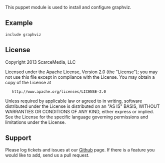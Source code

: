 This puppet module is used to install and configure graphviz.

Example
-------

    include graphviz

License
-------
  Copyright 2013 ScarceMedia, LLC

   Licensed under the Apache License, Version 2.0 (the "License");
   you may not use this file except in compliance with the License.
   You may obtain a copy of the License at

       http://www.apache.org/licenses/LICENSE-2.0

   Unless required by applicable law or agreed to in writing, software
   distributed under the License is distributed on an "AS IS" BASIS,
   WITHOUT WARRANTIES OR CONDITIONS OF ANY KIND, either express or implied.
   See the License for the specific language governing permissions and
   limitations under the License.

Support
-------

Please log tickets and issues at our [Github](https://github.com/scarcemedia/puppet-graphviz/issues) page. If there is a feature
you would like to add, send us a pull request.
